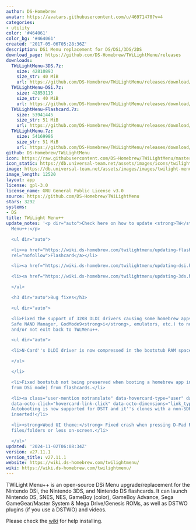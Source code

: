 ```yaml
---
author: DS-Homebrew
avatar: https://avatars.githubusercontent.com/u/46971470?v=4
categories:
- utility
color: '#464061'
color_bg: '#464061'
created: '2017-05-06T05:28:36Z'
description: DSi Menu replacement for DS/DSi/3DS/2DS
download_page: https://github.com/DS-Homebrew/TWiLightMenu/releases
downloads:
  TWiLightMenu-3DS.7z:
    size: 42810893
    size_str: 40 MiB
    url: https://github.com/DS-Homebrew/TWiLightMenu/releases/download/v27.11.1/TWiLightMenu-3DS.7z
  TWiLightMenu-DSi.7z:
    size: 42853115
    size_str: 40 MiB
    url: https://github.com/DS-Homebrew/TWiLightMenu/releases/download/v27.11.1/TWiLightMenu-DSi.7z
  TWiLightMenu-Flashcard.7z:
    size: 53941445
    size_str: 51 MiB
    url: https://github.com/DS-Homebrew/TWiLightMenu/releases/download/v27.11.1/TWiLightMenu-Flashcard.7z
  TWiLightMenu.7z:
    size: 54169986
    size_str: 51 MiB
    url: https://github.com/DS-Homebrew/TWiLightMenu/releases/download/v27.11.1/TWiLightMenu.7z
github: DS-Homebrew/TWiLightMenu
icon: https://raw.githubusercontent.com/DS-Homebrew/TWiLightMenu/master/booter/Twilight%2B%2B-animated%20icon-fix.gif
icon_static: https://db.universal-team.net/assets/images/icons/twilight-menu.png
image: https://db.universal-team.net/assets/images/images/twilight-menu.png
image_length: 12520
layout: app
license: gpl-3.0
license_name: GNU General Public License v3.0
source: https://github.com/DS-Homebrew/TWiLightMenu
stars: 3292
systems:
- DS
title: TWiLight Menu++
update_notes: '<p dir="auto">Check here on how to update <strong>TW</strong>i<strong>L</strong>ight
  Menu++:</p>

  <ul dir="auto">

  <li><a href="https://wiki.ds-homebrew.com/twilightmenu/updating-flashcard.html"
  rel="nofollow">Flashcard</a></li>

  <li><a href="https://wiki.ds-homebrew.com/twilightmenu/updating-dsi.html" rel="nofollow">DSi</a></li>

  <li><a href="https://wiki.ds-homebrew.com/twilightmenu/updating-3ds.html" rel="nofollow">3DS</a></li>

  </ul>

  <h3 dir="auto">Bug fixes</h3>

  <ul dir="auto">

  <li>Fixed the support of 32KB DLDI drivers causing some homebrew apps (ex. dumpTool,
  Safe NAND Manager, GodMode9<strong>i</strong>, emulators, etc.) to not work correctly
  and/or not exit back to TWLMenu++.

  <ul dir="auto">

  <li>N-Card''s DLDI driver is now compressed in the bootstub RAM space.</li>

  </ul>

  </li>

  <li>Fixed bootstub not being preserved when booting a homebrew app in DS mode (switched
  from DSi mode) from flashcards.</li>

  <li><a class="user-mention notranslate" data-hovercard-type="user" data-hovercard-url="/users/lifehackerhansol/hovercard"
  data-octo-click="hovercard-link-click" data-octo-dimensions="link_type:self" href="https://github.com/lifehackerhansol">@lifehackerhansol</a>:
  Autobooting is now supported for DSTT and it''s clones with a non-SDHC microSD card
  inserted!</li>

  <li><strong>Wood UI theme:</strong> Fixed crash when pressing D-Pad Right with 2
  files/folders or less on-screen.</li>

  </ul>'
updated: '2024-11-02T06:08:34Z'
version: v27.11.1
version_title: v27.11.1
website: https://wiki.ds-homebrew.com/twilightmenu/
wiki: https://wiki.ds-homebrew.com/twilightmenu/
---
```

TWiLight Menu++ is an open-source DSi Menu upgrade/replacement for the Nintendo DSi, the Nintendo 3DS, and Nintendo DS flashcards. It can launch Nintendo DS, SNES, NES, GameBoy (color), GameBoy Advance, Sega GameGear/Master System & Mega Drive/Genesis ROMs, as well as DSTWO plugins (if you use a DSTWO) and videos.

Please check the [wiki](https://wiki.ds-homebrew.com/twilightmenu/) for help installing.